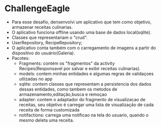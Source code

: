 # ChallengeEagle


  - Para esse desafio, densenvolvi um aplicativo que tem como objetivo, armazenar receitas culinarias.
  - O aplicativo funciona offline usando uma base de dados local(sqlite).
  - Classes que representariam o "crud".
  - UserRepository, RecipeRepository;
  - O aplicativo conta também com o carregamento de imagens a partir do dispositivo do usuário(Galeria).
  - Pacotes:
      * Fragments: contém os "fragmentos" da activity Recipes(Responsavel por salvar e exibir receitas culinarias).
      * models: contem minhas entidades e algumas regras de validaçoes utlizadas no app
      * sqlite: contem classes que representam a persistencia dos dados dessas entidades, como tambem os metodos de armazenamento,editação,busca e remoçao
      * adapter: contem o adaptador do fragmento de visualizacao de receitas, seu objetivo é carregar uma lista de visualização de cada receita de forma customizada
      * notifactions: carrega uma notificao na tela do usuario, quando o mesmo deleta uma receita.
      
